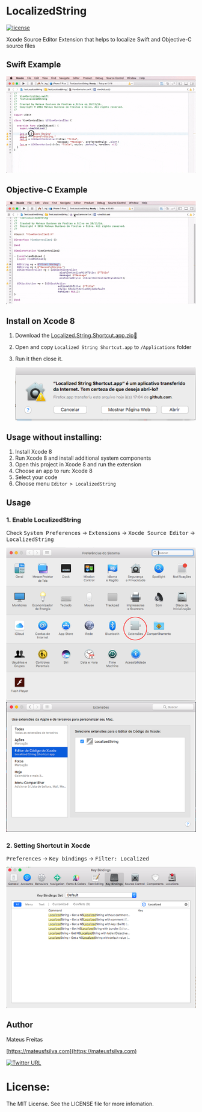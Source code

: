 # LocalizedString
[![license](https://img.shields.io/github/license/mashape/apistatus.svg)](https://github.com/mateusfsilva/LocalizedString/blob/master/LICENSE)

Xcode Source Editor Extension that helps to localize Swift and Objective-C source files

## Swift Example

![LocalizedStringSwift](images/LocalizedStringSwift.gif)

## Objective-C Example

![LocalizedStringObjectiveC](images/LocalizedStringObjectiveC.gif)

## Install on Xcode 8

1. Download the [Localized.String.Shortcut.app.zip📎](https://github.com/mateusfsilva/LocalizedString/releases/download/v1.0.0/Localized.String.Shortcut.app.zip)
2. Open and copy `Localized String Shortcut.app` to `/Applications` folder
3. Run it then close it.

   ![help-1](images/LocalizedStringShortcutApp01.png)

## Usage without installing:

1. Install Xcode 8
2. Run Xcode 8 and install additional system components
3. Open this project in Xcode 8 and run the extension
4. Choose an app to run: Xcode 8
5. Select your code
6. Choose menu `Editor > LocalizedString`

## Usage

### 1. Enable LocalizedString
Check <kbd>System Preferences</kbd> -> <kbd>Extensions</kbd> -> <kbd>Xocde Source Editor</kbd> -> <kbd>LocalizedString</kbd>

   ![help-2](images/LocalizedStringShortcutApp02.png)
   ![help-3](images/LocalizedStringShortcutApp03.png)

### 2. Setting Shortcut in Xocde
<kbd>Preferences</kbd> -> <kbd>Key bindings</kbd> -> <kbd>Filter: Localized</kbd>

   ![help-4](images/LocalizedStringShortcutApp04.png)

## Author

Mateus Freitas

[https://mateusfsilva.com](https://mateusfsilva.com)

[![Twitter URL](https://img.shields.io/twitter/url/http/shields.io.svg?style=social)](https://twitter.com/mateusfsilva)

License:
=================
The MIT License. See the LICENSE file for more infomation.
